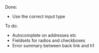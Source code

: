 Done:
- Use the correct input type

To do:
- Autocomplete on addresses etc
- Fieldsets for radios and checkboxes
- Error summary between back link and h1